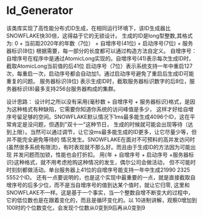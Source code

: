 # Id_Generator
该类库实现了高性能分布式ID生成，在相同运行环境下，该ID生成器比SNOWFLAKE快30倍，这得益于它的无锁设计。
生成的ID是long型整数,其格式为: 0 + 当前距2020年的年数（7位） + 自增序号(41位) + 启动序号(7位) + 服务器标识(8位)
根据需要，每一部分的长度都可以通过构造方法自定义。
  自增序号：自增序号在程序中是通过AtomicLong实现的。自增序号(41)表示每次生成ID时，截取AtomicLong当前值的后41位
  启动序号（7位）表示系统支持一年中重启127次，每重启一次，启动序号都会自动加1，通过启动序号避免了重启后生成ID可能
  重复的问题。
  服务器标识(8位) 表示生成ID时，截取服务器标识数字的后8位，服务器标识(8)最多支持256台服务器构成的集群。
  
设计思路：
  设计时之所以没有采用{毫秒数 + 自增序号 + 服务器标识}格式，是因为这种格式有种缺陷，它需要你知道你系统的访问峰值是多少，
  这样才好给自增序号留足够的空间。SNOWFLAKE默认情况下1ms最多能生成4096个ID，这在平常肯定是没问题，但遇到"双十一"这种节日，
  生成的时候就可能会出现等待（达到上限）。当然可以通过调节，让它没ms最多能生成的ID更多，让它尽量少等，但并不能完全避免等待的
  情况发生。SNOWFLAKE在面对不可预料的高并发访问时(虽然很多系统有限流)，有时表现就不那么好。而且由于生成ID的方法因为可能出现
  并发问题而加锁，性能也会打折扣。
  用{年 + 自增序号 + 启动序号 +服务器标识}这种格式，就不用考虑抢购这种情况的发生，偶尔公司会做活动，
  但不可能时时刻刻都做活动。单台服务器上41位的自增序号能支持一年中生成21990 2325 5552个ID。
  还有一点要说明的，也是这个实现中最重要的一点，就是直接截取自增序号的后多少位，而不是当自增序号的值到达某个值时，就让它归零,
  这里和SNOWFLAKE不一样。这是基于一个事实，当一个整数自增不断变大的过程中，它的低位数也是在跟着变化的，而且是循环变化的。以
  10进制讲解，观察0增加到100时的个位数变化，会发现个位数从0变到9后再从0变到9
  
